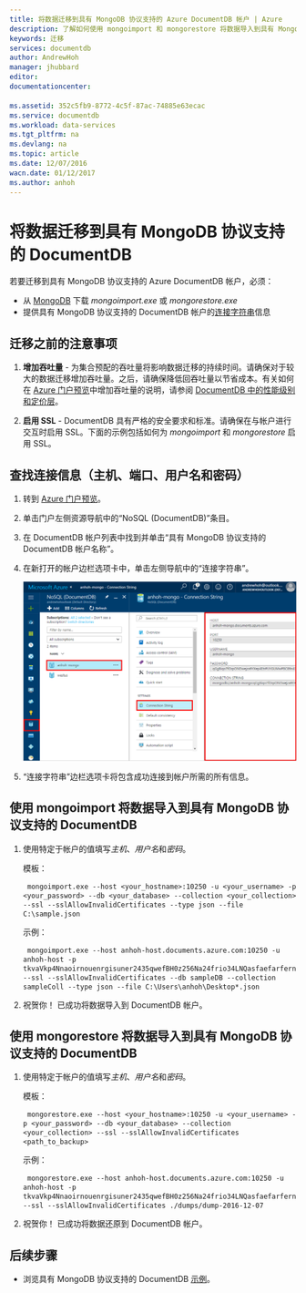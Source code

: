 ```yaml
---
title: 将数据迁移到具有 MongoDB 协议支持的 Azure DocumentDB 帐户 | Azure
description: 了解如何使用 mongoimport 和 mongorestore 将数据导入到具有 MongoDB 协议支持的 DocumentDB 帐户（目前以预览版提供）。
keywords: 迁移
services: documentdb
author: AndrewHoh
manager: jhubbard
editor: 
documentationcenter: 

ms.assetid: 352c5fb9-8772-4c5f-87ac-74885e63ecac
ms.service: documentdb
ms.workload: data-services
ms.tgt_pltfrm: na
ms.devlang: na
ms.topic: article
ms.date: 12/07/2016
wacn.date: 01/12/2017
ms.author: anhoh
---
```


# 将数据迁移到具有 MongoDB 协议支持的 DocumentDB
若要迁移到具有 MongoDB 协议支持的 Azure DocumentDB 帐户，必须：

- 从 [MongoDB](https://www.mongodb.com/download-center) 下载 *mongoimport.exe* 或 *mongorestore.exe*
- 提供具有 MongoDB 协议支持的 DocumentDB 帐户的[连接字符串](./documentdb-connect-mongodb-account.md)信息

## 迁移之前的注意事项

1. **增加吞吐量** - 为集合预配的吞吐量将影响数据迁移的持续时间。请确保对于较大的数据迁移增加吞吐量。之后，请确保降低回吞吐量以节省成本。有关如何在 [Azure 门户预览](https://portal.azure.cn)中增加吞吐量的说明，请参阅 [DocumentDB 中的性能级别和定价层](./documentdb-performance-levels.md)。

2. **启用 SSL** - DocumentDB 具有严格的安全要求和标准。请确保在与帐户进行交互时启用 SSL。下面的示例包括如何为 *mongoimport* 和 *mongorestore* 启用 SSL。

## 查找连接信息（主机、端口、用户名和密码）

1. 转到 [Azure 门户预览](https://portal.azure.cn)。

2. 单击门户左侧资源导航中的“NoSQL (DocumentDB)”条目。

3. 在 DocumentDB 帐户列表中找到并单击“具有 MongoDB 协议支持的 DocumentDB 帐户名称”。

4. 在新打开的帐户边栏选项卡中，单击左侧导航中的“连接字符串”。

    ![“连接”边栏选项卡的屏幕截图](./media/documentdb-mongodb-migrate/ConnectionStringBlade.png)  

5. “连接字符串”边栏选项卡将包含成功连接到帐户所需的所有信息。

## 使用 mongoimport 将数据导入到具有 MongoDB 协议支持的 DocumentDB

1. 使用特定于帐户的值填写*主机*、*用户名*和*密码*。

    模板：

        mongoimport.exe --host <your_hostname>:10250 -u <your_username> -p <your_password> --db <your_database> --collection <your_collection> --ssl --sslAllowInvalidCertificates --type json --file C:\sample.json

    示例：

        mongoimport.exe --host anhoh-host.documents.azure.com:10250 -u anhoh-host -p tkvaVkp4Nnaoirnouenrgisuner2435qwefBH0z256Na24frio34LNQasfaefarfernoimczciqisAXw== --ssl --sslAllowInvalidCertificates --db sampleDB --collection sampleColl --type json --file C:\Users\anhoh\Desktop*.json

2. 祝贺你！ 已成功将数据导入到 DocumentDB 帐户。

## 使用 mongorestore 将数据导入到具有 MongoDB 协议支持的 DocumentDB

1. 使用特定于帐户的值填写*主机*、*用户名*和*密码*。

    模板：

        mongorestore.exe --host <your_hostname>:10250 -u <your_username> -p <your_password> --db <your_database> --collection <your_collection> --ssl --sslAllowInvalidCertificates <path_to_backup>

    示例：

        mongorestore.exe --host anhoh-host.documents.azure.com:10250 -u anhoh-host -p tkvaVkp4Nnaoirnouenrgisuner2435qwefBH0z256Na24frio34LNQasfaefarfernoimczciqisAXw== --ssl --sslAllowInvalidCertificates ./dumps/dump-2016-12-07

2. 祝贺你！ 已成功将数据还原到 DocumentDB 帐户。

## 后续步骤
- 浏览具有 MongoDB 协议支持的 DocumentDB [示例](./documentdb-mongodb-samples.md)。

<!---HONumber=Mooncake_0103_2017-->